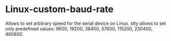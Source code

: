 # Linux-custom-baud-rate
Allows to set arbitrary speed for the serial device on Linux.
stty allows to set only predefined values: 9600, 19200, 38400, 57600, 115200, 230400, 460800.
